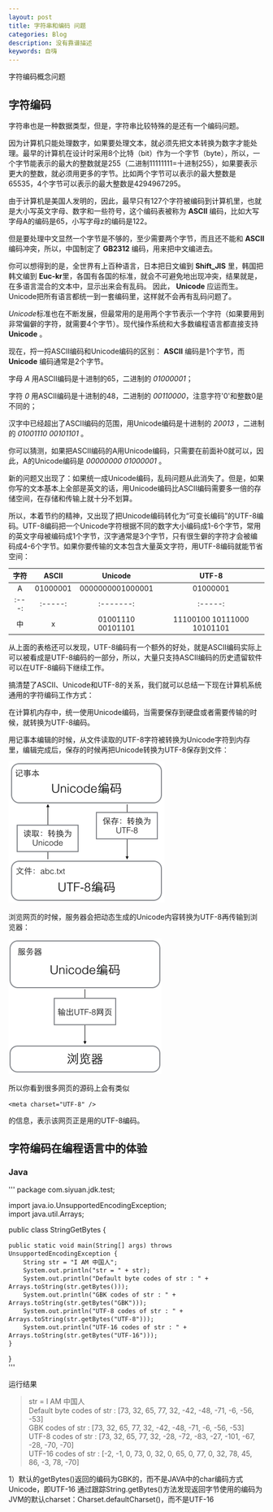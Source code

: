 ```yaml
---
layout: post
title: 字符串和编码 问题
categories: Blog
description: 没有靠谱描述
keywords: 自嗨
---
```

字符编码概念问题

## 字符编码

字符串也是一种数据类型，但是，字符串比较特殊的是还有一个编码问题。

因为计算机只能处理数字，如果要处理文本，就必须先把文本转换为数字才能处理。最早的计算机在设计时采用8个比特（bit）作为一个字节（byte），所以，一个字节能表示的最大的整数就是255（二进制11111111=十进制255），如果要表示更大的整数，就必须用更多的字节。比如两个字节可以表示的最大整数是65535，4个字节可以表示的最大整数是4294967295。

由于计算机是美国人发明的，因此，最早只有127个字符被编码到计算机里，也就是大小写英文字母、数字和一些符号，这个编码表被称为 **ASCII** 编码，比如大写字母A的编码是65，小写字母z的编码是122。

但是要处理中文显然一个字节是不够的，至少需要两个字节，而且还不能和 **ASCII** 编码冲突，所以，中国制定了 **GB2312** 编码，用来把中文编进去。

你可以想得到的是，全世界有上百种语言，日本把日文编到 **Shift_JIS** 里，韩国把韩文编到 **Euc-kr**里，各国有各国的标准，就会不可避免地出现冲突，结果就是，在多语言混合的文本中，显示出来会有乱码。
因此， **Unicode** 应运而生。Unicode把所有语言都统一到一套编码里，这样就不会再有乱码问题了。

*Unicode*标准也在不断发展，但最常用的是用两个字节表示一个字符（如果要用到非常偏僻的字符，就需要4个字节）。现代操作系统和大多数编程语言都直接支持 **Unicode** 。

现在，捋一捋ASCII编码和Unicode编码的区别： **ASCII** 编码是1个字节，而 **Unicode** 编码通常是2个字节。

字母 *A* 用ASCII编码是十进制的65，二进制的 *01000001*；

字符 *0* 用ASCII编码是十进制的48，二进制的 *00110000*，注意字符'0'和整数0是不同的；

汉字中已经超出了ASCII编码的范围，用Unicode编码是十进制的 *20013* ，二进制的 *01001110 00101101* 。

你可以猜测，如果把ASCII编码的A用Unicode编码，只需要在前面补0就可以，因此，A的Unicode编码是 *00000000 01000001* 。

新的问题又出现了：如果统一成Unicode编码，乱码问题从此消失了。但是，如果你写的文本基本上全部是英文的话，用Unicode编码比ASCII编码需要多一倍的存储空间，在存储和传输上就十分不划算。

所以，本着节约的精神，又出现了把Unicode编码转化为“可变长编码”的UTF-8编码。UTF-8编码把一个Unicode字符根据不同的数字大小编码成1-6个字节，常用的英文字母被编码成1个字节，汉字通常是3个字节，只有很生僻的字符才会被编码成4-6个字节。如果你要传输的文本包含大量英文字符，用UTF-8编码就能节省空间：

| 字符 | ASCII | Unicode | UTF-8 |
| :---: | :-----: | :-------: | :-----: |
| A	| 01000001 | 0000000001000001 | 01000001 |
| :---: | :-----: | :-------: | :-----: |
| 中 | x | 01001110 00101101 | 11100100 10111000 10101101 |

从上面的表格还可以发现，UTF-8编码有一个额外的好处，就是ASCII编码实际上可以被看成是UTF-8编码的一部分，所以，大量只支持ASCII编码的历史遗留软件可以在UTF-8编码下继续工作。

搞清楚了ASCII、Unicode和UTF-8的关系，我们就可以总结一下现在计算机系统通用的字符编码工作方式：

在计算机内存中，统一使用Unicode编码，当需要保存到硬盘或者需要传输的时候，就转换为UTF-8编码。

用记事本编辑的时候，从文件读取的UTF-8字符被转换为Unicode字符到内存里，编辑完成后，保存的时候再把Unicode转换为UTF-8保存到文件：

![图片1](/images/posts/unicode/0.png)

浏览网页的时候，服务器会把动态生成的Unicode内容转换为UTF-8再传输到浏览器：

![图片2](/images/posts/unicode/1.png)

所以你看到很多网页的源码上会有类似 
```
<meta charset="UTF-8" /> 
```
的信息，表示该网页正是用的UTF-8编码。

## 字符编码在编程语言中的体验
### Java

'''
package com.siyuan.jdk.test;  
  
import java.io.UnsupportedEncodingException;  
import java.util.Arrays;  
  
public class StringGetBytes {  
      
    public static void main(String[] args) throws UnsupportedEncodingException {  
        String str = "I AM 中国人";  
        System.out.println("str = " + str);  
        System.out.println("Default byte codes of str : " + Arrays.toString(str.getBytes()));  
        System.out.println("GBK codes of str : " + Arrays.toString(str.getBytes("GBK")));  
        System.out.println("UTF-8 codes of str : " + Arrays.toString(str.getBytes("UTF-8")));  
        System.out.println("UTF-16 codes of str : " + Arrays.toString(str.getBytes("UTF-16")));  
    }  
      
}  
'''

运行结果
> str = I AM 中国人  
Default byte codes of str : [73, 32, 65, 77, 32, -42, -48, -71, -6, -56, -53]  
GBK codes of str : [73, 32, 65, 77, 32, -42, -48, -71, -6, -56, -53]  
UTF-8 codes of str : [73, 32, 65, 77, 32, -28, -72, -83, -27, -101, -67, -28, -70, -70]  
UTF-16 codes of str : [-2, -1, 0, 73, 0, 32, 0, 65, 0, 77, 0, 32, 78, 45, 86, -3, 78, -70]  

1）默认的getBytes()返回的编码为GBK的，而不是JAVA中的char编码方式Unicode，即UTF-16
通过跟踪String.getBytes()方法发现返回字节使用的编码为JVM的默认charset：Charset.defaultCharset()，而不是UTF-16